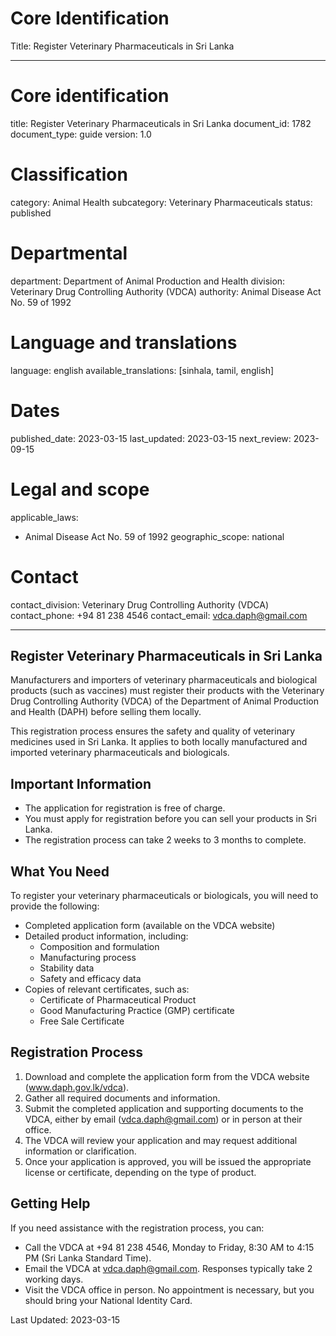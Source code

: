 # Core Identification
Title: Register Veterinary Pharmaceuticals in Sri Lanka

---
# Core identification
title: Register Veterinary Pharmaceuticals in Sri Lanka
document_id: 1782
document_type: guide
version: 1.0

# Classification
category: Animal Health
subcategory: Veterinary Pharmaceuticals
status: published

# Departmental
department: Department of Animal Production and Health
division: Veterinary Drug Controlling Authority (VDCA)
authority: Animal Disease Act No. 59 of 1992

# Language and translations
language: english
available_translations: [sinhala, tamil, english]

# Dates
published_date: 2023-03-15
last_updated: 2023-03-15
next_review: 2023-09-15

# Legal and scope
applicable_laws:
  - Animal Disease Act No. 59 of 1992
geographic_scope: national

# Contact
contact_division: Veterinary Drug Controlling Authority (VDCA)
contact_phone: +94 81 238 4546
contact_email: vdca.daph@gmail.com

---

## Register Veterinary Pharmaceuticals in Sri Lanka

Manufacturers and importers of veterinary pharmaceuticals and biological products (such as vaccines) must register their products with the Veterinary Drug Controlling Authority (VDCA) of the Department of Animal Production and Health (DAPH) before selling them locally.

This registration process ensures the safety and quality of veterinary medicines used in Sri Lanka. It applies to both locally manufactured and imported veterinary pharmaceuticals and biologicals.

## Important Information

- The application for registration is free of charge.
- You must apply for registration before you can sell your products in Sri Lanka.
- The registration process can take 2 weeks to 3 months to complete.

## What You Need

To register your veterinary pharmaceuticals or biologicals, you will need to provide the following:

- Completed application form (available on the VDCA website)
- Detailed product information, including:
  - Composition and formulation
  - Manufacturing process
  - Stability data
  - Safety and efficacy data
- Copies of relevant certificates, such as:
  - Certificate of Pharmaceutical Product
  - Good Manufacturing Practice (GMP) certificate
  - Free Sale Certificate

## Registration Process

1. Download and complete the application form from the VDCA website (www.daph.gov.lk/vdca).
2. Gather all required documents and information.
3. Submit the completed application and supporting documents to the VDCA, either by email (vdca.daph@gmail.com) or in person at their office.
4. The VDCA will review your application and may request additional information or clarification.
5. Once your application is approved, you will be issued the appropriate license or certificate, depending on the type of product.

## Getting Help

If you need assistance with the registration process, you can:

- Call the VDCA at +94 81 238 4546, Monday to Friday, 8:30 AM to 4:15 PM (Sri Lanka Standard Time).
- Email the VDCA at vdca.daph@gmail.com. Responses typically take 2 working days.
- Visit the VDCA office in person. No appointment is necessary, but you should bring your National Identity Card.

Last Updated: 2023-03-15